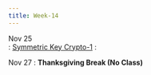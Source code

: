 ```yaml
---
title: Week-14
---
```


Nov 25  
: [Symmetric Key Crypto-1](https://purdue.brightspace.com/d2l/le/content/1216789/viewContent/19088038/View)
  : 

Nov 27 
: **Thanksgiving Break (No Class)**
